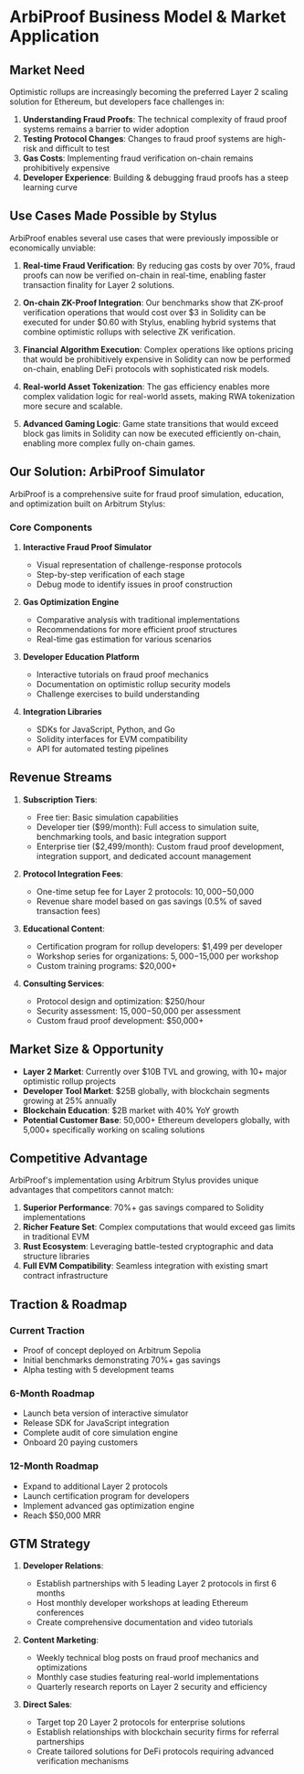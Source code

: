 # ArbiProof Business Model & Market Application

## Market Need

Optimistic rollups are increasingly becoming the preferred Layer 2 scaling solution for Ethereum, but developers face challenges in:

1. **Understanding Fraud Proofs**: The technical complexity of fraud proof systems remains a barrier to wider adoption
2. **Testing Protocol Changes**: Changes to fraud proof systems are high-risk and difficult to test
3. **Gas Costs**: Implementing fraud verification on-chain remains prohibitively expensive
4. **Developer Experience**: Building & debugging fraud proofs has a steep learning curve

## Use Cases Made Possible by Stylus

ArbiProof enables several use cases that were previously impossible or economically unviable:

1. **Real-time Fraud Verification**: By reducing gas costs by over 70%, fraud proofs can now be verified on-chain in real-time, enabling faster transaction finality for Layer 2 solutions.

2. **On-chain ZK-Proof Integration**: Our benchmarks show that ZK-proof verification operations that would cost over $3 in Solidity can be executed for under $0.60 with Stylus, enabling hybrid systems that combine optimistic rollups with selective ZK verification.

3. **Financial Algorithm Execution**: Complex operations like options pricing that would be prohibitively expensive in Solidity can now be performed on-chain, enabling DeFi protocols with sophisticated risk models.

4. **Real-world Asset Tokenization**: The gas efficiency enables more complex validation logic for real-world assets, making RWA tokenization more secure and scalable.

5. **Advanced Gaming Logic**: Game state transitions that would exceed block gas limits in Solidity can now be executed efficiently on-chain, enabling more complex fully on-chain games.

## Our Solution: ArbiProof Simulator

ArbiProof is a comprehensive suite for fraud proof simulation, education, and optimization built on Arbitrum Stylus:

### Core Components

1. **Interactive Fraud Proof Simulator**
   - Visual representation of challenge-response protocols
   - Step-by-step verification of each stage
   - Debug mode to identify issues in proof construction

2. **Gas Optimization Engine**
   - Comparative analysis with traditional implementations
   - Recommendations for more efficient proof structures
   - Real-time gas estimation for various scenarios

3. **Developer Education Platform**
   - Interactive tutorials on fraud proof mechanics
   - Documentation on optimistic rollup security models
   - Challenge exercises to build understanding

4. **Integration Libraries**
   - SDKs for JavaScript, Python, and Go
   - Solidity interfaces for EVM compatibility
   - API for automated testing pipelines

## Revenue Streams

1. **Subscription Tiers**:
   - Free tier: Basic simulation capabilities
   - Developer tier ($99/month): Full access to simulation suite, benchmarking tools, and basic integration support
   - Enterprise tier ($2,499/month): Custom fraud proof development, integration support, and dedicated account management

2. **Protocol Integration Fees**:
   - One-time setup fee for Layer 2 protocols: $10,000-$50,000
   - Revenue share model based on gas savings (0.5% of saved transaction fees)

3. **Educational Content**:
   - Certification program for rollup developers: $1,499 per developer
   - Workshop series for organizations: $5,000-$15,000 per workshop
   - Custom training programs: $20,000+

4. **Consulting Services**:
   - Protocol design and optimization: $250/hour
   - Security assessment: $15,000-$50,000 per assessment
   - Custom fraud proof development: $50,000+

## Market Size & Opportunity

- **Layer 2 Market**: Currently over $10B TVL and growing, with 10+ major optimistic rollup projects
- **Developer Tool Market**: $25B globally, with blockchain segments growing at 25% annually
- **Blockchain Education**: $2B market with 40% YoY growth
- **Potential Customer Base**: 50,000+ Ethereum developers globally, with 5,000+ specifically working on scaling solutions

## Competitive Advantage

ArbiProof's implementation using Arbitrum Stylus provides unique advantages that competitors cannot match:

1. **Superior Performance**: 70%+ gas savings compared to Solidity implementations
2. **Richer Feature Set**: Complex computations that would exceed gas limits in traditional EVM
3. **Rust Ecosystem**: Leveraging battle-tested cryptographic and data structure libraries
4. **Full EVM Compatibility**: Seamless integration with existing smart contract infrastructure

## Traction & Roadmap

### Current Traction
- Proof of concept deployed on Arbitrum Sepolia
- Initial benchmarks demonstrating 70%+ gas savings
- Alpha testing with 5 development teams

### 6-Month Roadmap
- Launch beta version of interactive simulator
- Release SDK for JavaScript integration
- Complete audit of core simulation engine
- Onboard 20 paying customers

### 12-Month Roadmap
- Expand to additional Layer 2 protocols
- Launch certification program for developers
- Implement advanced gas optimization engine
- Reach $50,000 MRR

## GTM Strategy

1. **Developer Relations**:
   - Establish partnerships with 5 leading Layer 2 protocols in first 6 months
   - Host monthly developer workshops at leading Ethereum conferences
   - Create comprehensive documentation and video tutorials

2. **Content Marketing**:
   - Weekly technical blog posts on fraud proof mechanics and optimizations
   - Monthly case studies featuring real-world implementations
   - Quarterly research reports on Layer 2 security and efficiency

3. **Direct Sales**:
   - Target top 20 Layer 2 protocols for enterprise solutions
   - Establish relationships with blockchain security firms for referral partnerships
   - Create tailored solutions for DeFi protocols requiring advanced verification mechanisms
